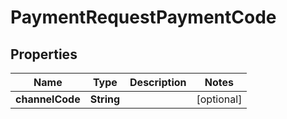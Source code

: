 # PaymentRequestPaymentCode

## Properties
Name | Type | Description | Notes
------------ | ------------- | ------------- | -------------
**channelCode** | **String** |  |  [optional]
